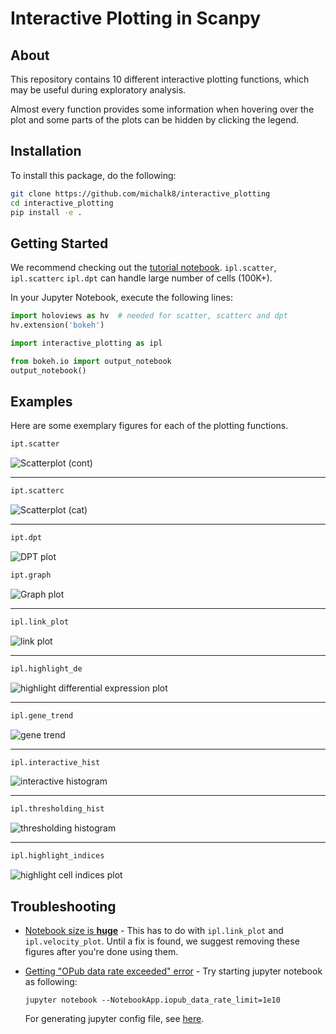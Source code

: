 # Interactive Plotting in Scanpy


## About
This repository contains 10 different interactive plotting functions, which may be useful during exploratory analysis.

Almost every function provides some information when hovering over the plot and some parts of the plots can be hidden by clicking the legend.

## Installation
To install this package, do the following:
```bash
git clone https://github.com/michalk8/interactive_plotting  
cd interactive_plotting  
pip install -e .
```

## Getting Started
We recommend checking out the [tutorial notebook](./notebooks/interactive_plotting_tutorial.ipynb).
```ipl.scatter```, ```ipl.scatterc``` ```ipl.dpt``` can handle large number of cells (100K+).

In your Jupyter Notebook, execute the following lines:
```python
import holoviews as hv  # needed for scatter, scatterc and dpt
hv.extension('bokeh')

import interactive_plotting as ipl  

from bokeh.io import output_notebook
output_notebook()
```

## Examples
Here are some exemplary figures for each of the plotting functions.
```python
ipt.scatter
```
![Scatterplot (cont)](resources/images/scatter_cont.png?raw=true "Scatterplot (continous)")

---

```python
ipt.scatterc
```
![Scatterplot (cat)](resources/images/scatter_cat.png?raw=true "Scatterplot (categorical)")

---

```python
ipt.dpt
```
![DPT plot](resources/images/dpt_plot.png?raw=true "DPT plot")

```python
ipt.graph
```
![Graph plot](resources/images/graph_plot.png?raw=true "Graph plot")

---

```python
ipl.link_plot
   ``` 
![link plot](resources/images/link_plot.png?raw=true "Link plot")

---

```python
ipl.highlight_de
```
![highlight differential expression plot](resources/images/highlight_de.png?raw=true "Highlight differential expression")

---

```python
ipl.gene_trend
```
![gene trend](resources/images/gene_trend.png?raw=true "Gene trend")

---

```python
ipl.interactive_hist
```
![interactive histogram](resources/images/inter_hist.png?raw=true "Interactive histogram")

---

```python
ipl.thresholding_hist
```
![thresholding histogram](resources/images/thresh_hist.png?raw=true "Thresholding histogram")

---

```python
ipl.highlight_indices
```
![highlight cell indices plot](resources/images/highlight_indices.png?raw=true "Highlight cell indices")

## Troubleshooting
* [Notebook size is **huge**](https://github.com/theislab/interactive_plotting/issues/2) - This has to do with ```ipl.link_plot``` and ```ipl.velocity_plot```. Until a fix is found, we suggest removing these figures after you're done using them.
* [Getting "OPub data rate exceeded" error](https://github.com/theislab/interactive_plotting/issues/7) - Try starting jupyter notebook as following:

    ```jupyter notebook --NotebookApp.iopub_data_rate_limit=1e10```

  For generating jupyter config file, see [here](https://stackoverflow.com/questions/43288550/iopub-data-rate-exceeded-in-jupyter-notebook-when-viewing-image).
